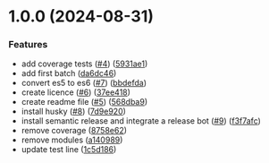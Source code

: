 # 1.0.0 (2024-08-31)


### Features

* add coverage tests ([#4](https://github.com/imevanc/casenator/issues/4)) ([5931ae1](https://github.com/imevanc/casenator/commit/5931ae1c54048f44e7a14969ad98b4f1fc22168c))
* add first batch ([da6dc46](https://github.com/imevanc/casenator/commit/da6dc4684cb041ce8b427c85e5a7cd72329b01a2))
* convert es5 to es6 ([#7](https://github.com/imevanc/casenator/issues/7)) ([bbdefda](https://github.com/imevanc/casenator/commit/bbdefda5f87f91f7d3c04efca88421c836320043))
* create licence ([#6](https://github.com/imevanc/casenator/issues/6)) ([37ee418](https://github.com/imevanc/casenator/commit/37ee418436cfe77f2a8377a8bd6a77eaf6cf683e))
* create readme file ([#5](https://github.com/imevanc/casenator/issues/5)) ([568dba9](https://github.com/imevanc/casenator/commit/568dba99c672fba1651738d0ca2cb4eb19e94f02))
* install husky ([#8](https://github.com/imevanc/casenator/issues/8)) ([7d9e920](https://github.com/imevanc/casenator/commit/7d9e9201c4eda51911f4207b1b65a1d28349764b))
* install semantic release and integrate a release bot ([#9](https://github.com/imevanc/casenator/issues/9)) ([f3f7afc](https://github.com/imevanc/casenator/commit/f3f7afc57b109d9b845d2005c1f63c4efe82e8ac))
* remove coverage ([8758e62](https://github.com/imevanc/casenator/commit/8758e62ac80751661cb2853a0798f514e8646cc8))
* remove modules ([a140989](https://github.com/imevanc/casenator/commit/a14098933fcb4eac0294ad435dad74c4927b1822))
* update test line ([1c5d186](https://github.com/imevanc/casenator/commit/1c5d186df66b7878039da6e737e18f3ce0d37224))
